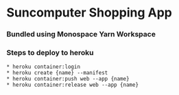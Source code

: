 # Suncomputer Shopping App

### Bundled using Monospace Yarn Workspace

### Steps to deploy to heroku
    * heroku container:login
    * heroku create {name} --manifest
    * heroku container:push web --app {name}
    * heroku container:release web --app {name}
